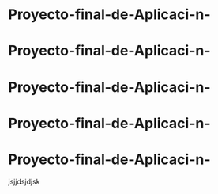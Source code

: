 ﻿# Proyecto-final-de-Aplicaci-n-
# Proyecto-final-de-Aplicaci-n-
# Proyecto-final-de-Aplicaci-n-
# Proyecto-final-de-Aplicaci-n-
# Proyecto-final-de-Aplicaci-n-
jsjjdsjdjsk
